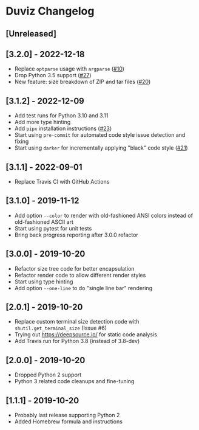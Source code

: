 
# Duviz Changelog


## [Unreleased]


## [3.2.0] - 2022-12-18

- Replace `optparse` usage with `argparse`
  ([#10](https://github.com/soxofaan/duviz/issues/10))
- Drop Python 3.5 support ([#27](https://github.com/soxofaan/duviz/issues/27))
- New feature: size breakdown of ZIP and tar files ([#20](https://github.com/soxofaan/duviz/issues/20))


## [3.1.2] - 2022-12-09

- Add test runs for Python 3.10 and 3.11
- Add more type hinting
- Add `pipx` installation instructions ([#23](https://github.com/soxofaan/duviz/issues/23))
- Start using `pre-commit` for automated code style issue detection and fixing
- Start using `darker` for incrementally applying "black" code style
  ([#21](https://github.com/soxofaan/duviz/issues/21))


## [3.1.1] - 2022-09-01

- Replace Travis CI with GitHub Actions


## [3.1.0] - 2019-11-12

- Add option `--color` to render with old-fashioned ANSI colors
    instead of old-fashioned ASCII art
- Start using pytest for unit tests
- Bring back progress reporting after 3.0.0 refactor


## [3.0.0] - 2019-10-20

- Refactor size tree code for better encapsulation
- Refactor render code to allow different render styles
- Start using type hinting
- Add option `--one-line` to do "single line bar" rendering


## [2.0.1] - 2019-10-20

- Replace custom terminal size detection code with `shutil.get_terminal_size` (Issue #6)
- Trying out https://deepsource.io/ for static code analysis
- Add Travis run for Python 3.8 (instead of 3.8-dev)


## [2.0.0] - 2019-10-20

- Dropped Python 2 support
- Python 3 related code cleanups and fine-tuning


## [1.1.1] - 2019-10-20

- Probably last release supporting Python 2
- Added Homebrew formula and instructions
